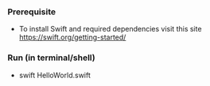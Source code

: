 ### Prerequisite
- To install Swift and required dependencies visit this site https://swift.org/getting-started/

### Run (in terminal/shell)
- swift HelloWorld.swift
